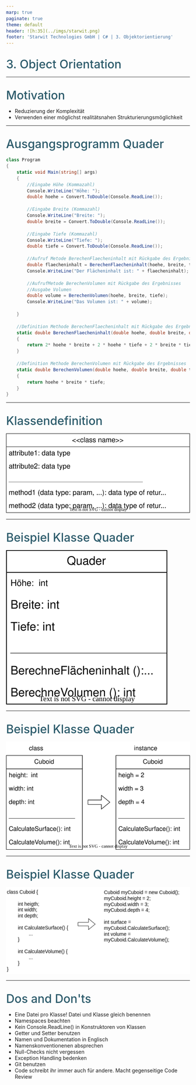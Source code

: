 ```yaml
---
marp: true
paginate: true
theme: default 
header: ![h:35](../imgs/starwit.png)
footer: 'Starwit Technologies GmbH | C# | 3. Objektorientierung'
---
```


<style>
header {
  text-align: right;
  font-size: 0.7rem;
  color: #bbb;
  margin: 20px;
  left: 0px;
  right: 0px;
  padding-top: 5px;
}
footer {
  font-size: 0.9rem;
  color: #666;
}
section.lead {
  text-align: center;
  margin-bottom: 40px;
}
section.lead h2 {
  font-size: 2.5rem;
}
section {
  font-size: 1.5rem;
}

section.linked footer {
  display: none;
}
section.linked header {
  display: none;
}
section.quote {
  font-size: 0.7rem;
  text-align: center;
  font-style: italic;
  color: #555;
}

h1 {
  position: absolute;
  top: 10px;
  padding-top: 15px;
  text-transform: uppercase;
  font-size: 2.0rem;
  font-weight: 500;
  color: #2B5A6A;
}

h2 {
  font-size: 2.0rem;
  font-weight: 500;
  color: #2B5A6A;
  margin-top: 30px;
  margin-bottom: 15px;
}
a {
  color: #3A9FC1;
}
a:hover {
  color: #1E708B; 
  text-decoration: underline; 
}

</style>
<!-- _class: lead -->
## 3. Object Orientation

---
## Motivation   
* Reduzierung der Komplexität
* Verwenden einer möglichst realitätsnahen Strukturierungsmöglichkeit

---
## Ausgangsprogramm Quader
```csharp
class Program
{
    static void Main(string[] args)
    {
        //Eingabe Höhe (Kommazahl)
        Console.WriteLine("Höhe: ");
        double hoehe = Convert.ToDouble(Console.ReadLine());

        //Eingabe Breite (Kommazahl)
        Console.WriteLine("Breite: ");
        double breite = Convert.ToDouble(Console.ReadLine());

        //Eingabe Tiefe (Kommazahl)
        Console.WriteLine("Tiefe: ");
        double tiefe = Convert.ToDouble(Console.ReadLine());

        //Aufruf Metode BerechenFlaecheninhalt mit Rückgabe des Ergebnisses
        double flaecheninhalt = BerechenFlaecheninhalt(hoehe, breite, tiefe);
        Console.WriteLine("Der Flächeninhalt ist: " + flaecheninhalt);

        //AufrufMetode BerechenVolumen mit Rückgabe des Ergebnisses
        //Ausgabe Volumen
        double volume = BerechenVolumen(hoehe, breite, tiefe);
        Console.WriteLine("Das Volumen ist: " + volume);

    }

    //Definition Methode BerechenFlaecheninhalt mit Rückgabe des Ergebnisses
    static double BerechenFlaecheninhalt(double hoehe, double breite, double tiefe)
    {
        return 2* hoehe * breite + 2 * hoehe * tiefe + 2 * breite * tiefe;
    }

    //Definition Methode BerechenVolumen mit Rückgabe des Ergebnisses
    static double BerechenVolumen(double hoehe, double breite, double tiefe)
    {
        return hoehe * breite * tiefe;
    }
}
```
---
## Klassendefinition

![Klassendefinition](../imgs/OO-concepts-class-def.drawio.svg)

---
## Beispiel Klasse Quader

![Beispiel Klasse Quader](../imgs/OO-concepts-class-instance-de.svg)

---
## Beispiel Klasse Quader

![Beispiel Klasse Quader](../imgs/OO-concepts-class-instance-impl.drawio.svg)

---
## Beispiel Klasse Quader

![Beispiel Klasse Quader](../imgs/OO-concepts-class-instance-impl2.drawio.png)

---
## Dos and Don'ts

* Eine Datei pro Klasse! Datei und Klasse gleich benennen
* Namespaces beachten
* Kein Console.ReadLine() in Konstruktoren von Klassen
* Getter und Setter benutzen
* Namen und Dokumentation in Englisch
* Namenskonventionenen absprechen
* Null-Checks nicht vergessen
* Exception Handling bedenken
* Git benutzen
* Code schreibt ihr immer auch für andere. Macht gegenseitige Code Review